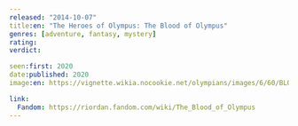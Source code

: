```yaml
---
released: "2014-10-07"
title:en: "The Heroes of Olympus: The Blood of Olympus"
genres: [adventure, fantasy, mystery]
rating:
verdict:

seen:first: 2020
date:published: 2020
image:en: https://vignette.wikia.nocookie.net/olympians/images/6/60/BLOOD_OF_O_final_cvr.jpg/revision/latest?cb=20140515014555

link:
  Fandom: https://riordan.fandom.com/wiki/The_Blood_of_Olympus
---
```

